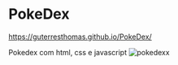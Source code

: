 # PokeDex
https://guterresthomas.github.io/PokeDex/

Pokedex com html, css e javascript
![pokedexx](https://github.com/GuterresThomas/PokeDex/assets/131294494/c1a28bb5-2b92-4225-9d62-b07eacadab37)
